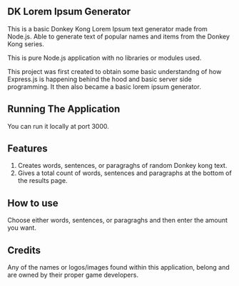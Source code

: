 ## DK Lorem Ipsum Generator

This is a basic Donkey Kong Lorem Ipsum text generator made from Node.js. Able to generate text of popular names and items from the Donkey Kong series.

This is pure Node.js application with no libraries or modules used.

This project was first created to obtain some basic understandng of how Express.js is happening behind the hood and basic server side programming. It then also became a basic lorem ipsum generator.

## Running The Application

You can run it locally at port 3000.

## Features

1) Creates words, sentences, or paragraghs of random Donkey kong text.
2) Gives a total count of words, sentences and paragraphs at the bottom of the results page.

## How to use

Choose either words, sentences, or paragraghs and then enter the amount you want.

## Credits

Any of the names or logos/images found within this application, belong and are owned by their proper game developers.
